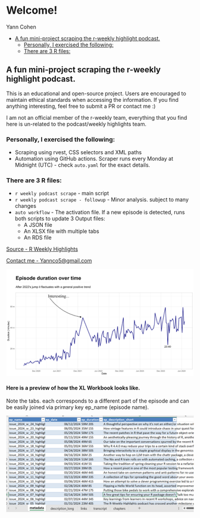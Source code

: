 # Welcome!
Yann Cohen

- [A fun mini-project scraping the r-weekly highlight
  podcast.](#a-fun-mini-project-scraping-the-r-weekly-highlight-podcast)
  - [Personally, I exercised the
    following:](#personally-i-exercised-the-following)
  - [There are 3 R files:](#there-are-3-r-files)

## A fun mini-project scraping the r-weekly highlight podcast.

This is an educational and open-source project. Users are encouraged to
maintain ethical standards when accessing the information. If you find
anything interesting, feel free to submit a PR or contact me :)

I am not an official member of the r-weekly team, everything that you
find here is un-related to the podcast/weekly highlights team.

### Personally, I exercised the following:

- Scraping using rvest, CSS selectors and XML paths
- Automation using GitHub actions. Scraper runs every Monday at Midnight
  (UTC) - check `auto.yaml` for the exact details.

### There are 3 R files:

- `r weekly podcast scrape` - main script
- `r weekly podcast scrape - followup` - Minor analysis. subject to many
  changes
- `auto workflow` - The activation file. If a new episode is detected,
  runs both scripts to update 3 Output files:
  - A JSON file
  - An XLSX file with multiple tabs
  - An RDS file

[Source - R Weekly
Highlights](https://serve.podhome.fm/r-weekly-highlights)

[Contact me -
Yannco5@gmail.com](mailto:yannco5@gmail.com?subject=Hello%20Yann!&body=What%20is%20the%20ultimate%20answer?)

<img src="episode_duration.png" width="1200"
alt="Episode duration over time" />

#### Here is a preview of how the XL Workbook looks like.

Note the tabs. each corresponds to a different part of the episode and
can be easily joined via primary key ep_name (episode name).

<img src="xl_preview.png" width="1000" alt="XL Preview" />
